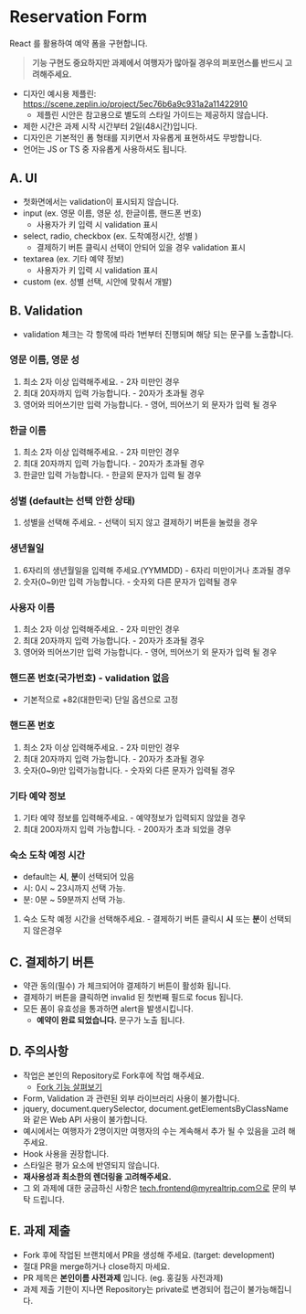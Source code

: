 # Reservation Form
React 를 활용하여 예약 폼을 구현합니다.

> **기능 구현도 중요하지만 과제에서 여행자가 많아질 경우의 퍼포먼스를 반드시 고려해주세요.**

- 디자인 예시용 제플린: https://scene.zeplin.io/project/5ec76b6a9c931a2a11422910
  - 제플린 시안은 참고용으로 별도의 스타일 가이드는 제공하지 않습니다.
- 제한 시간은 과제 시작 시간부터 2일(48시간)입니다.
- 디자인은 기본적인 폼 형태를 지키면서 자유롭게 표현하셔도 무방합니다.
- 언어는 JS or TS 중 자유롭게 사용하셔도 됩니다.

## A. UI
- 첫화면에서는 validation이 표시되지 않습니다.
- input (ex. 영문 이름, 영문 성, 한글이름, 핸드폰 번호)
  - 사용자가 키 입력 시 validation 표시
- select, radio, checkbox (ex. 도착예정시간, 성별 )
  - 결제하기 버튼 클릭시 선택이 안되어 있을 경우 validation 표시
- textarea (ex. 기타 예약 정보)
  - 사용자가 키 입력 시 validation 표시
- custom (ex. 성별 선택, 시안에 맞춰서 개발)

## B. Validation
- validation 체크는 각 항목에 따라 1번부터 진행되며 해당 되는 문구를 노출합니다.
### 영문 이름, 영문 성
1. 최소 2자 이상 입력해주세요. - 2자 미만인 경우
2. 최대 20자까지 입력 가능합니다. - 20자가 초과될 경우
3. 영어와 띄어쓰기만 입력 가능합니다. - 영어, 띄어쓰기 외 문자가 입력 될 경우
### 한글 이름
1. 최소 2자 이상 입력해주세요. - 2자 미만인 경우
2. 최대 20자까지 입력 가능합니다. - 20자가 초과될 경우
3. 한글만 입력 가능합니다. - 한글외 문자가 입력 될 경우
### 성별 (default는 선택 안한 상태)
1. 성별을 선택해 주세요. - 선택이 되지 않고 결제하기 버튼을 눌렀을 경우
### 생년월일
1. 6자리의 생년월일을 입력해 주세요.(YYMMDD) - 6자리 미만이거나 초과될 경우
2. 숫자(0~9)만 입력 가능합니다. - 숫자외 다른 문자가 입력될 경우
### 사용자 이름
1. 최소 2자 이상 입력해주세요. - 2자 미만인 경우
2. 최대 20자까지 입력 가능합니다. - 20자가 초과될 경우
3. 영어와 띄어쓰기만 입력 가능합니다. - 영어, 띄어쓰기 외 문자가 입력 될 경우
### 핸드폰 번호(국가번호) - validation 없음
- 기본적으로 +82(대한민국) 단일 옵션으로 고정
### 핸드폰 번호
1. 최소 2자 이상 입력해주세요. - 2자 미만인 경우
2. 최대 20자까지 입력 가능합니다. - 20자가 초과될 경우
3. 숫자(0~9)만 입력가능합니다. - 숫자외 다른 문자가 입력될 경우
### 기타 예약 정보
1. 기타 예약 정보를 입력해주세요. - 예약정보가 입력되지 않았을 경우
2. 최대 200자까지 입력 가능합니다. - 200자가 초과 되었을 경우
### 숙소 도착 예정 시간
- default는 **시**, **분**이 선택되어 있음
- 시: 0시 ~ 23시까지 선택 가능.
- 분: 0분 ~ 59분까지 선택 가능.
1. 숙소 도착 예정 시간을 선택해주세요. - 결제하기 버튼 클릭시 **시** 또는 **분**이 선택되지 않은경우

## C. 결제하기 버튼
- 약관 동의(필수) 가 체크되어야 결제하기 버튼이 활성화 됩니다.
- 결제하기 버튼을 클릭하면 invalid 된 첫번째 필드로 focus 됩니다.
- 모든 폼이 유효성을 통과하면 alert을 발생시킵니다.
  - **예약이 완료 되었습니다.** 문구가 노출 됩니다.

## D. 주의사항
- 작업은 본인의 Repository로 Fork후에 작업 해주세요.
  - [Fork 기능 살펴보기](https://docs.github.com/en/free-pro-team@latest/github/getting-started-with-github/fork-a-repo)
- Form, Validation 과 관련된 외부 라이브러리 사용이 불가합니다. 
- jquery, document.querySelector, document.getElementsByClassName 와 같은 Web API 사용이 불가합니다.
- 예시에서는 여행자가 2명이지만 여행자의 수는 계속해서 추가 될 수 있음을 고려 해 주세요.
- Hook 사용을 권장합니다.
- 스타일은 평가 요소에 반영되지 않습니다.
- **재사용성과 최소한의 렌더링을 고려해주세요.**
- 그 외 과제에 대한 궁금하신 사항은 tech.frontend@myrealtrip.com으로 문의 부탁 드립니다.

## E. 과제 제출
- Fork 후에 작업된 브랜치에서 PR을 생성해 주세요. (target: development)
- 절대 PR을 merge하거나 close하지 마세요.
- PR 제목은 **본인이름 사전과제** 입니다. (eg. 홍길동 사전과제)
- 과제 제출 기한이 지나면 Repository는 private로 변경되어 접근이 불가능해집니다.
